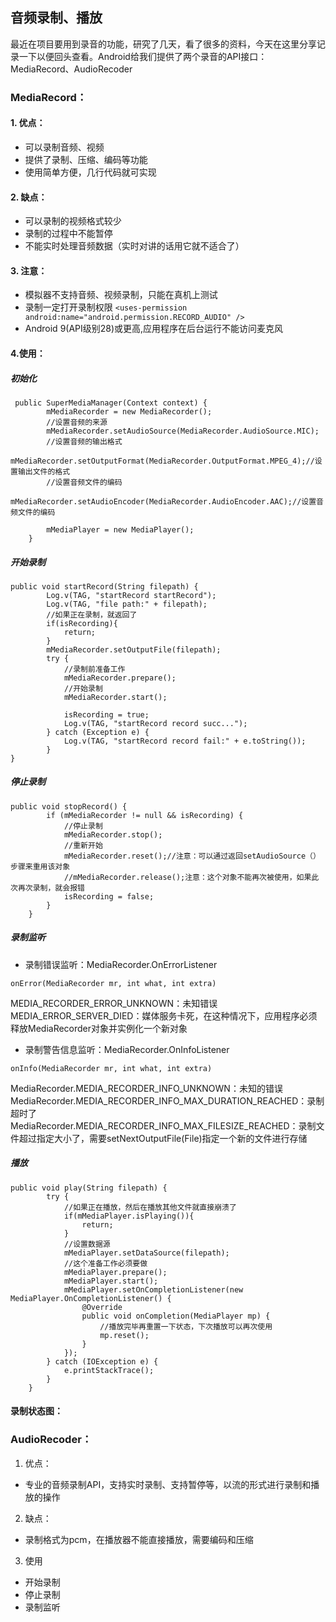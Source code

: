 ## 音频录制、播放
最近在项目要用到录音的功能，研究了几天，看了很多的资料，今天在这里分享记录一下以便回头查看。Android给我们提供了两个录音的API接口：MediaRecord、AudioRecoder
### MediaRecord：
#### 1. 优点：
* 可以录制音频、视频
* 提供了录制、压缩、编码等功能
* 使用简单方便，几行代码就可实现
#### 2. 缺点：
* 可以录制的视频格式较少
* 录制的过程中不能暂停
* 不能实时处理音频数据（实时对讲的话用它就不适合了）
#### 3. 注意：
* 模拟器不支持音频、视频录制，只能在真机上测试
* 录制一定打开录制权限
```<uses-permission android:name="android.permission.RECORD_AUDIO" />```
* Android 9(API级别28)或更高,应用程序在后台运行不能访问麦克风
#### 4.使用：
##### 初始化
```
 public SuperMediaManager(Context context) {
        mMediaRecorder = new MediaRecorder();
        //设置音频的来源
        mMediaRecorder.setAudioSource(MediaRecorder.AudioSource.MIC);
        //设置音频的输出格式
        mMediaRecorder.setOutputFormat(MediaRecorder.OutputFormat.MPEG_4);//设置输出文件的格式
        //设置音频文件的编码
        mMediaRecorder.setAudioEncoder(MediaRecorder.AudioEncoder.AAC);//设置音频文件的编码

        mMediaPlayer = new MediaPlayer();
    }
```
##### 开始录制
```
public void startRecord(String filepath) {
        Log.v(TAG, "startRecord startRecord");
        Log.v(TAG, "file path:" + filepath);
        //如果正在录制，就返回了
        if(isRecording){
            return;
        }
        mMediaRecorder.setOutputFile(filepath);
        try {
            //录制前准备工作
            mMediaRecorder.prepare();
            //开始录制
            mMediaRecorder.start();

            isRecording = true;
            Log.v(TAG, "startRecord record succ...");
        } catch (Exception e) {
            Log.v(TAG, "startRecord record fail:" + e.toString());
        }
}
```
##### 停止录制
```
public void stopRecord() {
        if (mMediaRecorder != null && isRecording) {
            //停止录制
            mMediaRecorder.stop();
            //重新开始
            mMediaRecorder.reset();//注意：可以通过返回setAudioSource（）步骤来重用该对象
            //mMediaRecorder.release();注意：这个对象不能再次被使用，如果此次再次录制，就会报错
            isRecording = false;
        }
    }
```
##### 录制监听
* 录制错误监听：MediaRecorder.OnErrorListener 
```
onError(MediaRecorder mr, int what, int extra)
```
MEDIA_RECORDER_ERROR_UNKNOWN：未知错误 
MEDIA_ERROR_SERVER_DIED：媒体服务卡死，在这种情况下，应用程序必须释放MediaRecorder对象并实例化一个新对象
* 录制警告信息监听：MediaRecorder.OnInfoListener	
```
onInfo(MediaRecorder mr, int what, int extra)	
```
MediaRecorder.MEDIA_RECORDER_INFO_UNKNOWN：未知的错误  
MediaRecorder.MEDIA_RECORDER_INFO_MAX_DURATION_REACHED：录制超时了
MediaRecorder.MEDIA_RECORDER_INFO_MAX_FILESIZE_REACHED：录制文件超过指定大小了，需要setNextOutputFile(File)指定一个新的文件进行存储
		
##### 播放
```
public void play(String filepath) {
        try {
            //如果正在播放，然后在播放其他文件就直接崩溃了
            if(mMediaPlayer.isPlaying()){
                return;
            }
            //设置数据源
            mMediaPlayer.setDataSource(filepath);
            //这个准备工作必须要做
            mMediaPlayer.prepare();
            mMediaPlayer.start();
            mMediaPlayer.setOnCompletionListener(new MediaPlayer.OnCompletionListener() {
                @Override
                public void onCompletion(MediaPlayer mp) {
                    //播放完毕再重置一下状态，下次播放可以再次使用
                    mp.reset();
                }
            });
        } catch (IOException e) {
            e.printStackTrace();
        }
    }
```
#### 录制状态图：
### AudioRecoder：
1. 优点：
* 专业的音频录制API，支持实时录制、支持暂停等，以流的形式进行录制和播放的操作
2. 缺点：
* 录制格式为pcm，在播放器不能直接播放，需要编码和压缩		
3. 使用	
* 开始录制
* 停止录制
* 录制监听
	
